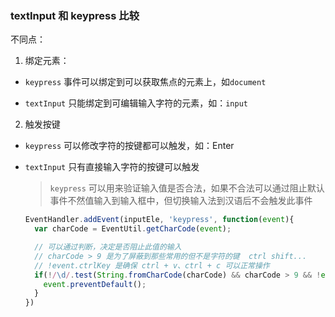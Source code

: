 ### textInput 和 keypress 比较

不同点：
1. 绑定元素：
- `keypress` 事件可以绑定到可以获取焦点的元素上，如`document`

- `textInput` 只能绑定到可编辑输入字符的元素，如：`input`

2. 触发按键

- `keypress` 可以修改字符的按键都可以触发，如：Enter

- `textInput` 只有直接输入字符的按键可以触发

  > `keypress` 可以用来验证输入值是否合法，如果不合法可以通过阻止默认事件不然值输入到输入框中，但切换输入法到汉语后不会触发此事件

  ```js
  EventHandler.addEvent(inputEle, 'keypress', function(event){
    var charCode = EventUtil.getCharCode(event); 

    // 可以通过判断，决定是否阻止此值的输入
    // charCode > 9 是为了屏蔽到那些常用的但不是字符的键  ctrl shift...
    // !event.ctrlKey 是确保 ctrl + v、ctrl + c 可以正常操作
    if(!/\d/.test(String.fromCharCode(charCode) && charCode > 9 && !event.ctrlKey) {
      event.preventDefault();
    }
  })
  ```

  
